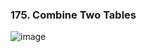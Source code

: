 ### 175. Combine Two Tables

![image](https://user-images.githubusercontent.com/74705142/110563205-4a7d5900-818e-11eb-980e-70ae673411b5.png)

